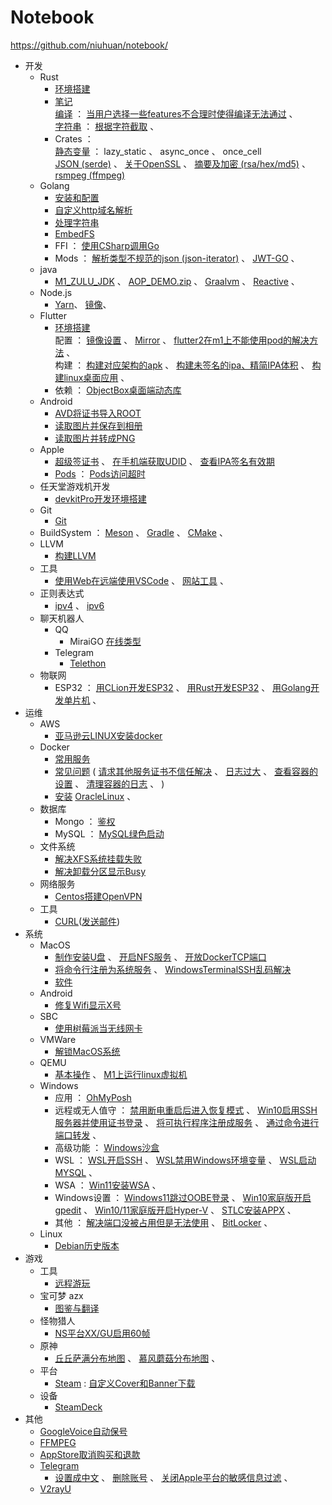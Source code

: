Notebook
========

https://github.com/niuhuan/notebook/

- 开发
    - Rust
        - [环境搭建](开发/Rust/env/环境搭建.md)
        - [笔记](开发/Rust/笔记.md)
          <br />
          [编译](开发/Rust/笔记.md#编译) ：
          [当用户选择一些features不合理时使得编译无法通过](开发/Rust/笔记.md#当用户选择一些features不合理时使得编译无法通过) 、
          <br />
          [字符串](开发/Rust/笔记.md#字符串) ：
          [根据字符截取](开发/Rust/笔记.md#根据字符截取) 、
        - Crates ：
          <br />
          [静态变量](开发/Rust/crates/静态变量.md) ： lazy_static 、 async_once 、 once_cell
          <br />
          [JSON (serde)](开发/Rust/crates/JSON.md) 、
          [关于OpenSSL](开发/Rust/crates/关于OpenSSL.md) 、
          [摘要及加密 (rsa/hex/md5)](开发/Rust/crates/摘要及加密.md) 、
          [rsmpeg (ffmpeg)](开发/Rust/crates/rsmpeg.md)
    - Golang
        - [安装和配置](开发/Golang/安装和配置.md)
        - [自定义http域名解析](开发/Golang/自定义http域名解析.md)
        - [处理字符串](开发/Golang/处理字符串.md)
        - [EmbedFS](开发/Golang/EmbedFS.md)
        - FFI ：
          [使用CSharp调用Go](开发/Golang/使用CSharp调用Go.md)
        - Mods ：
          [解析类型不规范的json (json-iterator)](开发/Golang/FuzzyJson/解析类型不规范的json.md) 、
          [JWT-GO](开发/Golang/mods/JWT-GO.md) 、
    - java
        - [M1_ZULU_JDK](开发/Java/m1_zulu_jdk.md) 、
          [AOP_DEMO.zip](开发/Java/aop_lock.zip) 、
          [Graalvm](开发/Java/Graalvm.md) 、
          [Reactive](开发/Java/Reactive.md) 、
    - Node.js
        - [Yarn](开发/Node.js/Yarn.md)、
          [镜像](开发/Node.js/镜像.md)、
    - Flutter
        - [环境搭建](开发/Flutter/环境搭建.md)
          <br />
          配置 ：
          [镜像设置](开发/Flutter/环境搭建.md#环境变量) 、
          [Mirror](开发/Flutter/环境搭建.md#Mirror) 、
          [flutter2在m1上不能使用pod的解决方法](开发/Flutter/环境搭建.md#flutter2在m1上不能使用pod的解决方法) 、
          <br />
          构建 ：
          [构建对应架构的apk](开发/Flutter/环境搭建.md#构建对应架构的apk) 、
          [构建未签名的ipa、精简IPA体积](开发/Flutter/环境搭建.md#构建未签名的ipa) 、
          [构建linux桌面应用](开发/Flutter/环境搭建.md#构建linux桌面应用) 、
        - 依赖 ：
          [ObjectBox桌面端动态库](开发/Flutter/ObjectBox桌面端动态库.md)
    - Android
        - [AVD将证书导入ROOT](开发/Android/AVD将证书导入ROOT.md)
        - [读取图片并保存到相册](开发/Android/读取图片并保存到相册.md)
        - [读取图片并转成PNG](开发/Android/读取图片并转成PNG.md)
    - Apple
        - [超级签证书](开发/Apple/超级签证书.md) 、 [在手机端获取UDID](开发/Apple/其他.md#在手机端获取UDID) 、 [查看IPA签名有效期](开发/Apple/其他.md#查看IPA签名有效期)
        - [Pods](开发/Apple/Pods.md) ： [Pods访问超时](开发/Apple/Pods.md#访问超时)
    - 任天堂游戏机开发
        - [devkitPro开发环境搭建](开发/任天堂/devkitPro开发环境搭建.md)
    - Git
        - [Git](开发/Git/Git.md)
    - BuildSystem ：
      [Meson](开发/BuildSystem/Meson.md) 、
      [Gradle](开发/BuildSystem/Gradle.md) 、
      [CMake](开发/BuildSystem/CMake.md) 、
    - LLVM
        - [构建LLVM](开发/LLVM/构建LLVM.md)
    - 工具
        - [使用Web在远端使用VSCode](开发/工具/CodeServer.md) 、
          [网站工具](开发/工具/网站工具.md) 、
    - 正则表达式
        - [ipv4](开发/正则/ipv4.md) 、
          [ipv6](开发/正则/ipv6.md)
    - 聊天机器人
        - QQ
            - MiraiGO
              [在线类型](开发/聊天机器人/QQ/MiraiGo/在线类型.md)
        - Telegram
            - [Telethon](开发/聊天机器人/Telegram/Telethon.md)
    - 物联网
        - ESP32 ：
          [用CLion开发ESP32](开发/物联网/用CLion开发ESP32.md) 、
          [用Rust开发ESP32](开发/物联网/用Rust开发ESP32.md) 、
          [用Golang开发单片机](开发/物联网/用Golang开发单片机.md) 、
- 运维
    - AWS
        - [亚马逊云LINUX安装docker](运维/亚马逊云/亚马逊云LINUX安装docker.md)
    - Docker
        - [常用服务](运维/Docker/常用服务.md)
        - [常见问题](运维/Docker/常见问题.md) (
          [请求其他服务证书不信任解决](运维/Docker/常见问题.md#请求其他服务证书不信任解决) 、
          [日志过大](运维/Docker/常见问题.md#日志过大) 、
          [查看容器的设置](运维/Docker/常见问题.md#查看容器的设置) 、
          [清理容器的日志](运维/Docker/常见问题.md#清理容器的日志) 、
          )
      - [安装](运维/Docker/安装.md)
        [OracleLinux](运维/Docker/安装.md#OracleLinux) 、
    - 数据库
        - Mongo ： [鉴权](运维/Mongo/鉴权.md)
        - MySQL ： [MySQL绿色启动](运维/MySQL/MySQL绿色启动.md)
    - 文件系统
        - [解决XFS系统挂载失败](运维/其他/解决XFS系统挂载失败.md)
        - [解决卸载分区显示Busy](运维/其他/解决卸载分区显示Busy.md)
    - 网络服务
        - [Centos搭建OpenVPN](运维/其他/Centos搭建OpenVPN.md)
    - 工具
        - [CURL](运维/工具/CURL.md)([发送邮件](运维/工具/CURL.md#发送邮件))
- 系统
    - MacOS
        - [制作安装U盘](系统/MacOS/制作安装U盘.md) 、
          [开启NFS服务](系统/MacOS/开启NFS服务.md) 、
          [开放DockerTCP端口](系统/MacOS/开放DockerTCP端口.md)
        - [将命令行注册为系统服务](系统/MacOS/将命令行注册为系统服务.md) 、
          [WindowsTerminalSSH乱码解决](系统/MacOS/WindowsTerminalSSH乱码解决.md)
        - [软件](系统/MacOS/软件.md)
    - Android
        - [修复Wifi显示X号](系统/Android/修复Wifi显示X号.md)
    - SBC
        - [使用树莓派当无线网卡](系统/SBC/使用树莓派当无线网卡.md)
    - VMWare
        - [解锁MacOS系统](系统/VMWare/解锁macOS系统.md)
    - QEMU
        - [基本操作](系统/Qemu/基本操作.md) 、 [M1上运行linux虚拟机](系统/Qemu/M1上运行linux虚拟机.md)
    - Windows
        - 应用 ：
          [OhMyPosh](系统/Windows/OhMyPosh.md)
        - 远程或无人值守 ：
          [禁用断电重启后进入恢复模式](系统/Windows/禁用断电重启后进入恢复模式.md) 、
          [Win10启用SSH服务器并使用证书登录](系统/Windows/Win10启用SSH服务器并使用证书登录.md) 、
          [将可执行程序注册成服务](系统/Windows/将可执行程序注册成服务.md) 、
          [通过命令进行端口转发](系统/Windows/通过命令进行端口转发.md) 、
        - 高级功能 ：
          [Windows沙盒](系统/Windows/Windows沙盒.md)
        - WSL ：
          [WSL开启SSH](系统/Windows/WSL开启SSH.md) 、
          [WSL禁用Windows环境变量](系统/Windows/WSL禁用Windows环境变量.md) 、
          [WSL启动MYSQL](系统/Windows/WSL启动MYSQL.md) 、
        - WSA ：
          [Win11安装WSA](系统/Windows/Win11安装WSA.md) 、
        - Windows设置 ：
          [Windows11跳过OOBE登录](系统/Windows/Windows11跳过OOBE登录.md) 、
          [Win10家庭版开启gpedit](系统/Windows/Win10家庭版开启gpedit.md) 、
          [Win10/11家庭版开启Hyper-V](系统/Windows/Win10_11家庭版开启hyper_v.md) 、
          [STLC安装APPX](系统/Windows/STLC安装APPX.md) 、
        - 其他 ：
          [解决端口没被占用但是无法使用](系统/Windows/解决端口没被占用但是无法使用.md) 、
          [BitLocker](系统/Windows/BitLocker.md) 、
    - Linux
        - [Debian历史版本](系统/Debian/历史版本.md)
- 游戏
    - 工具
        - [远程游玩](游戏/工具/远程游玩.md)
    - 宝可梦                    azx
        - [图鉴与翻译](游戏/宝可梦/图鉴与翻译.md)
    - 怪物猎人
        - [NS平台XX/GU启用60帧](游戏/怪物猎人/NS平台XX-GU启用60帧.md)
    - 原神
        - [丘丘萨满分布地图](游戏/原神/丘丘萨满分布地图.md) 、
          [慕风蘑菇分布地图](游戏/原神/慕风蘑菇分布地图.md) 、
    - 平台
        - [Steam](游戏/平台/Steam.md) :  [自定义Cover和Banner下载](游戏/平台/Steam.md#自定义cover和banner下载)
    - 设备
        - [SteamDeck](游戏/设备/SteamDeck.md)
- 其他
    - [GoogleVoice自动保号](其他/GoogleVoice自动保号.md)
    - [FFMPEG](其他/FFMPEG.md)
    - [AppStore取消购买和退款](其他/AppStore取消购买和退款.md)
    - [Telegram](其他/Telegram.md)<br />
        - [设置成中文](其他/Telegram.md#设置成中文) 、
          [删除账号](其他/Telegram.md#删除账号) 、
          [关闭Apple平台的敏感信息过滤](其他/Telegram.md#关闭apple平台的敏感信息过滤) 、
    - [V2rayU](其他/V2rayU.md)

